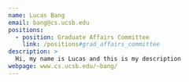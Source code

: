 ```yaml
---
name: Lucas Bang
email: bang@cs.ucsb.edu
positions:
  - position: Graduate Affairs Committee
    link: /positions#grad_affairs_committee
description: >
  Hi, my name is Lucas and this is my description
webpage: www.cs.ucsb.edu/~bang/
---
```

